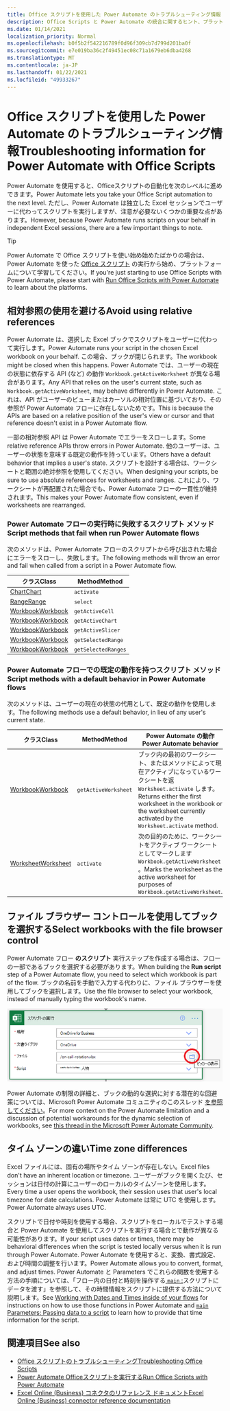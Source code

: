 ```yaml
---
title: Office スクリプトを使用した Power Automate のトラブルシューティング情報
description: Office Scripts と Power Automate の統合に関するヒント、プラットフォーム情報、既知の問題。
ms.date: 01/14/2021
localization_priority: Normal
ms.openlocfilehash: b0f5b2f542216789f0d96f309cb7d799d201ba0f
ms.sourcegitcommit: e7e019ba36c2f49451ec08c71a1679eb6dba4268
ms.translationtype: MT
ms.contentlocale: ja-JP
ms.lasthandoff: 01/22/2021
ms.locfileid: "49933267"
---
```

# <a name="troubleshooting-information-for-power-automate-with-office-scripts"></a><span data-ttu-id="dff46-103">Office スクリプトを使用した Power Automate のトラブルシューティング情報</span><span class="sxs-lookup"><span data-stu-id="dff46-103">Troubleshooting information for Power Automate with Office Scripts</span></span>

<span data-ttu-id="dff46-104">Power Automate を使用すると、Officeスクリプトの自動化を次のレベルに進めできます。</span><span class="sxs-lookup"><span data-stu-id="dff46-104">Power Automate lets you take your Office Script automation to the next level.</span></span> <span data-ttu-id="dff46-105">ただし、Power Automate は独立した Excel セッションでユーザーに代わってスクリプトを実行しますが、注意が必要ないくつかの重要な点があります。</span><span class="sxs-lookup"><span data-stu-id="dff46-105">However, because Power Automate runs scripts on your behalf in independent Excel sessions, there are a few important things to note.</span></span>

> [!TIP]
> <span data-ttu-id="dff46-106">Power Automate で Office スクリプトを使い始め始めたばかりの場合は、Power Automate を使った [Office スクリプト](../develop/power-automate-integration.md) の実行から始め、プラットフォームについて学習してください。</span><span class="sxs-lookup"><span data-stu-id="dff46-106">If you're just starting to use Office Scripts with Power Automate, please start with [Run Office Scripts with Power Automate](../develop/power-automate-integration.md) to learn about the platforms.</span></span>

## <a name="avoid-using-relative-references"></a><span data-ttu-id="dff46-107">相対参照の使用を避ける</span><span class="sxs-lookup"><span data-stu-id="dff46-107">Avoid using relative references</span></span>

<span data-ttu-id="dff46-108">Power Automate は、選択した Excel ブックでスクリプトをユーザーに代わって実行します。</span><span class="sxs-lookup"><span data-stu-id="dff46-108">Power Automate runs your script in the chosen Excel workbook on your behalf.</span></span> <span data-ttu-id="dff46-109">この場合、ブックが閉じられます。</span><span class="sxs-lookup"><span data-stu-id="dff46-109">The workbook might be closed when this happens.</span></span> <span data-ttu-id="dff46-110">Power Automate では、ユーザーの現在の状態に依存する API (など) の動作 `Workbook.getActiveWorksheet` が異なる場合があります。</span><span class="sxs-lookup"><span data-stu-id="dff46-110">Any API that relies on the user's current state, such as `Workbook.getActiveWorksheet`, may behave differently in Power Automate.</span></span> <span data-ttu-id="dff46-111">これは、API がユーザーのビューまたはカーソルの相対位置に基づいており、その参照が Power Automate フローに存在しないためです。</span><span class="sxs-lookup"><span data-stu-id="dff46-111">This is because the APIs are based on a relative position of the user's view or cursor and that reference doesn't exist in a Power Automate flow.</span></span>

<span data-ttu-id="dff46-112">一部の相対参照 API は Power Automate でエラーをスローします。</span><span class="sxs-lookup"><span data-stu-id="dff46-112">Some relative reference APIs throw errors in Power Automate.</span></span> <span data-ttu-id="dff46-113">他のユーザーは、ユーザーの状態を意味する既定の動作を持っています。</span><span class="sxs-lookup"><span data-stu-id="dff46-113">Others have a default behavior that implies a user's state.</span></span> <span data-ttu-id="dff46-114">スクリプトを設計する場合は、ワークシートと範囲の絶対参照を使用してください。</span><span class="sxs-lookup"><span data-stu-id="dff46-114">When designing your scripts, be sure to use absolute references for worksheets and ranges.</span></span> <span data-ttu-id="dff46-115">これにより、ワークシートが再配置された場合でも、Power Automate フローの一貫性が維持されます。</span><span class="sxs-lookup"><span data-stu-id="dff46-115">This makes your Power Automate flow consistent, even if worksheets are rearranged.</span></span>

### <a name="script-methods-that-fail-when-run-power-automate-flows"></a><span data-ttu-id="dff46-116">Power Automate フローの実行時に失敗するスクリプト メソッド</span><span class="sxs-lookup"><span data-stu-id="dff46-116">Script methods that fail when run Power Automate flows</span></span>

<span data-ttu-id="dff46-117">次のメソッドは、Power Automate フローのスクリプトから呼び出された場合にエラーをスローし、失敗します。</span><span class="sxs-lookup"><span data-stu-id="dff46-117">The following methods will throw an error and fail when called from a script in a Power Automate flow.</span></span>

| <span data-ttu-id="dff46-118">クラス</span><span class="sxs-lookup"><span data-stu-id="dff46-118">Class</span></span> | <span data-ttu-id="dff46-119">Method</span><span class="sxs-lookup"><span data-stu-id="dff46-119">Method</span></span> |
|--|--|
| [<span data-ttu-id="dff46-120">Chart</span><span class="sxs-lookup"><span data-stu-id="dff46-120">Chart</span></span>](/javascript/api/office-scripts/excelscript/excelscript.chart) | `activate` |
| [<span data-ttu-id="dff46-121">Range</span><span class="sxs-lookup"><span data-stu-id="dff46-121">Range</span></span>](/javascript/api/office-scripts/excelscript/excelscript.range) | `select` |
| [<span data-ttu-id="dff46-122">Workbook</span><span class="sxs-lookup"><span data-stu-id="dff46-122">Workbook</span></span>](/javascript/api/office-scripts/excelscript/excelscript.workbook) | `getActiveCell` |
| [<span data-ttu-id="dff46-123">Workbook</span><span class="sxs-lookup"><span data-stu-id="dff46-123">Workbook</span></span>](/javascript/api/office-scripts/excelscript/excelscript.workbook) | `getActiveChart` |
| [<span data-ttu-id="dff46-124">Workbook</span><span class="sxs-lookup"><span data-stu-id="dff46-124">Workbook</span></span>](/javascript/api/office-scripts/excelscript/excelscript.workbook) | `getActiveSlicer` |
| [<span data-ttu-id="dff46-125">Workbook</span><span class="sxs-lookup"><span data-stu-id="dff46-125">Workbook</span></span>](/javascript/api/office-scripts/excelscript/excelscript.workbook) | `getSelectedRange` |
| [<span data-ttu-id="dff46-126">Workbook</span><span class="sxs-lookup"><span data-stu-id="dff46-126">Workbook</span></span>](/javascript/api/office-scripts/excelscript/excelscript.workbook) | `getSelectedRanges` |

### <a name="script-methods-with-a-default-behavior-in-power-automate-flows"></a><span data-ttu-id="dff46-127">Power Automate フローでの既定の動作を持つスクリプト メソッド</span><span class="sxs-lookup"><span data-stu-id="dff46-127">Script methods with a default behavior in Power Automate flows</span></span>

<span data-ttu-id="dff46-128">次のメソッドは、ユーザーの現在の状態の代用として、既定の動作を使用します。</span><span class="sxs-lookup"><span data-stu-id="dff46-128">The following methods use a default behavior, in lieu of any user's current state.</span></span>

| <span data-ttu-id="dff46-129">クラス</span><span class="sxs-lookup"><span data-stu-id="dff46-129">Class</span></span> | <span data-ttu-id="dff46-130">Method</span><span class="sxs-lookup"><span data-stu-id="dff46-130">Method</span></span> | <span data-ttu-id="dff46-131">Power Automate の動作</span><span class="sxs-lookup"><span data-stu-id="dff46-131">Power Automate behavior</span></span> |
|--|--|--|
| [<span data-ttu-id="dff46-132">Workbook</span><span class="sxs-lookup"><span data-stu-id="dff46-132">Workbook</span></span>](/javascript/api/office-scripts/excelscript/excelscript.workbook) | `getActiveWorksheet` | <span data-ttu-id="dff46-133">ブック内の最初のワークシート、またはメソッドによって現在アクティブになっているワークシートを返 `Worksheet.activate` します。</span><span class="sxs-lookup"><span data-stu-id="dff46-133">Returns either the first worksheet in the workbook or the worksheet currently activated by the `Worksheet.activate` method.</span></span> |
| [<span data-ttu-id="dff46-134">Worksheet</span><span class="sxs-lookup"><span data-stu-id="dff46-134">Worksheet</span></span>](/javascript/api/office-scripts/excelscript/excelscript.worksheet) | `activate` | <span data-ttu-id="dff46-135">次の目的のために、ワークシートをアクティブ ワークシートとしてマークします `Workbook.getActiveWorksheet` 。</span><span class="sxs-lookup"><span data-stu-id="dff46-135">Marks the worksheet as the active worksheet for purposes of `Workbook.getActiveWorksheet`.</span></span> |

## <a name="select-workbooks-with-the-file-browser-control"></a><span data-ttu-id="dff46-136">ファイル ブラウザー コントロールを使用してブックを選択する</span><span class="sxs-lookup"><span data-stu-id="dff46-136">Select workbooks with the file browser control</span></span>

<span data-ttu-id="dff46-137">Power Automate フロー **のスクリプト** 実行ステップを作成する場合は、フローの一部であるブックを選択する必要があります。</span><span class="sxs-lookup"><span data-stu-id="dff46-137">When building the **Run script** step of a Power Automate flow, you need to select which workbook is part of the flow.</span></span> <span data-ttu-id="dff46-138">ブックの名前を手動で入力する代わりに、ファイル ブラウザーを使用してブックを選択します。</span><span class="sxs-lookup"><span data-stu-id="dff46-138">Use the file browser to select your workbook, instead of manually typing the workbook's name.</span></span>

![Power Automate で "スクリプトの実行" アクションを作成する場合のファイル ブラウザー オプション](../images/power-automate-file-browser.png)

<span data-ttu-id="dff46-140">Power Automate の制限の詳細と、ブックの動的な選択に対する潜在的な回避策については、Microsoft Power Automate コミュニティのこのスレッド [を参照してください](https://powerusers.microsoft.com/t5/Power-Automate-Ideas/Allow-for-dynamic-quot-file-quot-value-for-excel-quot-get-a-row/idi-p/103091#)。</span><span class="sxs-lookup"><span data-stu-id="dff46-140">For more context on the Power Automate limitation and a discussion of potential workarounds for the dynamic selection of workbooks, see [this thread in the Microsoft Power Automate Community](https://powerusers.microsoft.com/t5/Power-Automate-Ideas/Allow-for-dynamic-quot-file-quot-value-for-excel-quot-get-a-row/idi-p/103091#).</span></span>

## <a name="time-zone-differences"></a><span data-ttu-id="dff46-141">タイム ゾーンの違い</span><span class="sxs-lookup"><span data-stu-id="dff46-141">Time zone differences</span></span>

<span data-ttu-id="dff46-142">Excel ファイルには、固有の場所やタイム ゾーンが存在しない。</span><span class="sxs-lookup"><span data-stu-id="dff46-142">Excel files don't have an inherent location or timezone.</span></span> <span data-ttu-id="dff46-143">ユーザーがブックを開くたび、セッションは日付の計算にユーザーのローカルのタイムゾーンを使用します。</span><span class="sxs-lookup"><span data-stu-id="dff46-143">Every time a user opens the workbook, their session uses that user's local timezone for date calculations.</span></span> <span data-ttu-id="dff46-144">Power Automate は常に UTC を使用します。</span><span class="sxs-lookup"><span data-stu-id="dff46-144">Power Automate always uses UTC.</span></span>

<span data-ttu-id="dff46-145">スクリプトで日付や時刻を使用する場合、スクリプトをローカルでテストする場合と Power Automate を使用してスクリプトを実行する場合とで動作が異なる可能性があります。</span><span class="sxs-lookup"><span data-stu-id="dff46-145">If your script uses dates or times, there may be behavioral differences when the script is tested locally versus when it is run through Power Automate.</span></span> <span data-ttu-id="dff46-146">Power Automate を使用すると、変換、書式設定、および時間の調整を行います。</span><span class="sxs-lookup"><span data-stu-id="dff46-146">Power Automate allows you to convert, format, and adjust times.</span></span> <span data-ttu-id="dff46-147">Power [](https://flow.microsoft.com/blog/working-with-dates-and-times/) Automate と Parameters でこれらの関数を使用する方法の手順については、「フロー内の日付と時刻を操作する[ `main` :](../develop/power-automate-integration.md#main-parameters-passing-data-to-a-script)スクリプトにデータを渡す」を参照して、その時間情報をスクリプトに提供する方法について説明します。</span><span class="sxs-lookup"><span data-stu-id="dff46-147">See [Working with Dates and Times inside of your flows](https://flow.microsoft.com/blog/working-with-dates-and-times/) for instructions on how to use those functions in Power Automate and [`main` Parameters: Passing data to a script](../develop/power-automate-integration.md#main-parameters-passing-data-to-a-script) to learn how to provide that time information for the script.</span></span>

## <a name="see-also"></a><span data-ttu-id="dff46-148">関連項目</span><span class="sxs-lookup"><span data-stu-id="dff46-148">See also</span></span>

- [<span data-ttu-id="dff46-149">Office スクリプトのトラブルシューティング</span><span class="sxs-lookup"><span data-stu-id="dff46-149">Troubleshooting Office Scripts</span></span>](troubleshooting.md)
- [<span data-ttu-id="dff46-150">Power Automate Officeスクリプトを実行する</span><span class="sxs-lookup"><span data-stu-id="dff46-150">Run Office Scripts with Power Automate</span></span>](../develop/power-automate-integration.md)
- [<span data-ttu-id="dff46-151">Excel Online (Business) コネクタのリファレンス ドキュメント</span><span class="sxs-lookup"><span data-stu-id="dff46-151">Excel Online (Business) connector reference documentation</span></span>](/connectors/excelonlinebusiness/)
